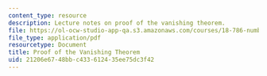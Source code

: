 ```yaml
---
content_type: resource
description: Lecture notes on proof of the vanishing theorem.
file: https://ol-ocw-studio-app-qa.s3.amazonaws.com/courses/18-786-number-theory-ii-class-field-theory-spring-2016/21206e6748bbc433612435ee75dc3f42_MIT18_786S16_lec17.pdf
file_type: application/pdf
resourcetype: Document
title: Proof of the Vanishing Theorem
uid: 21206e67-48bb-c433-6124-35ee75dc3f42
---
```

